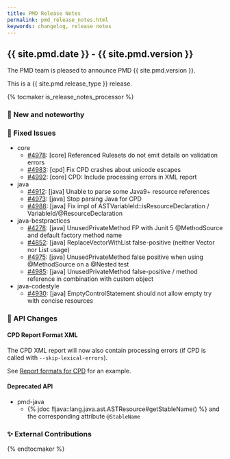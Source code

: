 ```yaml
---
title: PMD Release Notes
permalink: pmd_release_notes.html
keywords: changelog, release notes
---
```


## {{ site.pmd.date }} - {{ site.pmd.version }}

The PMD team is pleased to announce PMD {{ site.pmd.version }}.

This is a {{ site.pmd.release_type }} release.

{% tocmaker is_release_notes_processor %}

### 🚀 New and noteworthy

### 🐛 Fixed Issues

* core
  * [#4978](https://github.com/pmd/pmd/issues/4978): \[core] Referenced Rulesets do not emit details on validation errors
  * [#4983](https://github.com/pmd/pmd/pull/4983): \[cpd] Fix CPD crashes about unicode escapes
  * [#4992](https://github.com/pmd/pmd/pull/4992): \[core] CPD: Include processing errors in XML report
* java
  * [#4912](https://github.com/pmd/pmd/issues/4912): \[java] Unable to parse some Java9+ resource references
  * [#4973](https://github.com/pmd/pmd/pull/4973): \[java] Stop parsing Java for CPD
  * [#4988](https://github.com/pmd/pmd/pull/4988): \[java] Fix impl of ASTVariableId::isResourceDeclaration / VariableId/@<!-- -->ResourceDeclaration
* java-bestpractices
  * [#4278](https://github.com/pmd/pmd/issues/4278): \[java] UnusedPrivateMethod FP with Junit 5 @MethodSource and default factory method name
  * [#4852](https://github.com/pmd/pmd/issues/4852): \[java] ReplaceVectorWithList false-positive (neither Vector nor List usage) 
  * [#4975](https://github.com/pmd/pmd/issues/4975): \[java] UnusedPrivateMethod false positive when using @MethodSource on a @Nested test
  * [#4985](https://github.com/pmd/pmd/issues/4985): \[java] UnusedPrivateMethod false-positive / method reference in combination with custom object
* java-codestyle
  * [#4930](https://github.com/pmd/pmd/issues/4930): \[java] EmptyControlStatement should not allow empty try with concise resources

### 🚨 API Changes

#### CPD Report Format XML

The CPD XML report will now also contain processing errors (if CPD is called with `--skip-lexical-errors`).

See [Report formats for CPD](pmd_userdocs_cpd_report_formats.html#xml) for an example.

#### Deprecated API

* pmd-java
  * {% jdoc !!java::lang.java.ast.ASTResource#getStableName() %} and the corresponding attribute `@StableName`

### ✨ External Contributions

{% endtocmaker %}

